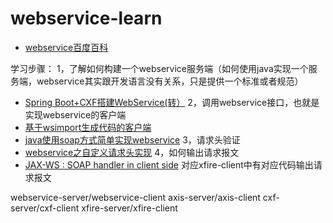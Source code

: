 # webservice-learn

- [webservice百度百科](https://baike.baidu.com/item/Web%20Service/1215039?fromtitle=webservice&fromid=2342584&fr=aladdin)

学习步骤：
1，了解如何构建一个webservice服务端（如何使用java实现一个服务端，webservice其实跟开发语言没有关系，只是提供一个标准或者规范）
- [Spring Boot+CXF搭建WebService(转）](https://www.cnblogs.com/xibei666/p/8970549.html)
2，调用webservice接口，也就是实现webservice的客户端
- [基于wsimport生成代码的客户端](https://www.cnblogs.com/ywjy/p/5196064.html)
- [java使用soap方式简单实现webservice](https://blog.csdn.net/nohero1/article/details/20136633)
3，请求头验证
- [webservice之自定义请求头实现](https://blog.csdn.net/do_bset_yourself/article/details/79561852)
4，如何输出请求报文
- [JAX-WS : SOAP handler in client side](https://www.baidu.com/link?url=tiXbOhZuBz1H4b_mE3w-Z8zfH0d4soM8UGR-41N3y3qAgZIFbQzV0jwbEoYuQDGyl7MMfkCj8x9DjEojtc06HO1_bXlA9HNwBr7_OF7bSUxxEdDawV7IeeXFnPxbQU9m&wd=&eqid=f0041dd000000d67000000025cf88a47)
对应xfire-client中有对应代码输出请求报文

webservice-server/webservice-client
axis-server/axis-client
cxf-server/cxf-client
xfire-server/xfire-client
